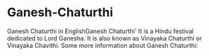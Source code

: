 # Ganesh-Chaturthi
Ganesh Chaturthi in EnglishGanesh Chaturthi' It is a Hindu festival dedicated to Lord Ganesha. It is also known as Vinayaka Chaturthi or Vinayaka Chavithi. Some more information about Ganesh Chaturthi: 

